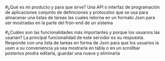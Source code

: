 #¿Qué es mi producto y para que sirve? Una API o interfaz de programación de aplicaciones conjunto de definiciones y protocolos que se usa para  almacenar una listas de tareas las cuales retorna en un formato Json para ser mostradas en la parte del fron-end de un sistema

#¿Cuáles son las funcionalidades más importantes y porque los usuarios las usarían? La principal funcionalidad de este servidor es su respuesta. Responde con una lista de tareas en forma de Json para que los usuarios la usen a su conveniencia ya sea mostrarla en tabla o en un scrollbar posterios prodra editarla, guardar una nueva y eliminarla